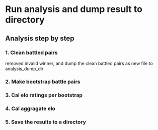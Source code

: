 # Run analysis and dump result to directory

## Analysis step by step

### 1. Clean battled pairs
removed invalid winner, and dump the clean battled pairs as new file to analysis_dump_dir

### 2. Make bootstrap battle pairs
### 3. Cal elo ratings per bootstrap
### 4. Cal aggragate elo
### 5. Save the results to a directory